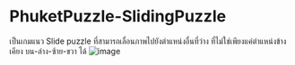 # PhuketPuzzle-SlidingPuzzle
เป็นเกมแนว Slide puzzle ที่สามารถเลื่อนภาพไปยังตำแหน่งอื่นที่ว่าง ที่ไม่ใช่เพียงแค่ตำแหน่งข้างเคียง บน-ล่าง-ซ้าย-ขวา ได้
![image](https://github.com/user-attachments/assets/44cf463a-91fa-4ceb-aecc-517340585bbb)

